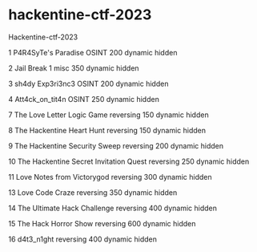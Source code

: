 # hackentine-ctf-2023
Hackentine-ctf-2023

1	P4R4SyTe's Paradise	OSINT	200	dynamic	hidden
 
2	Jail Break 1	misc	350	dynamic	hidden
 
3	sh4dy Exp3ri3nc3	OSINT	200	dynamic	hidden
 
4	Att4ck_on_tit4n	OSINT	250	dynamic	hidden
 
7	The Love Letter Logic Game	reversing	150	dynamic	hidden
 
8	The Hackentine Heart Hunt	reversing	150	dynamic	hidden
 
9	The Hackentine Security Sweep	reversing	200	dynamic	hidden
 
10	The Hackentine Secret Invitation Quest	reversing	250	dynamic	hidden
 
11	Love Notes from Victorygod	reversing	300	dynamic	hidden
 
13	Love Code Craze	reversing	350	dynamic	hidden
 
14	The Ultimate Hack Challenge	reversing	400	dynamic	hidden
 
15	The Hack Horror Show	reversing	600	dynamic	hidden
 
16	d4t3_n1ght	reversing	400	dynamic	hidden
